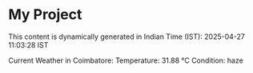 # My Project

This content is dynamically generated in Indian Time (IST): 2025-04-27 11:03:28 IST


Current Weather in Coimbatore:
Temperature: 31.88 °C
Condition: haze
